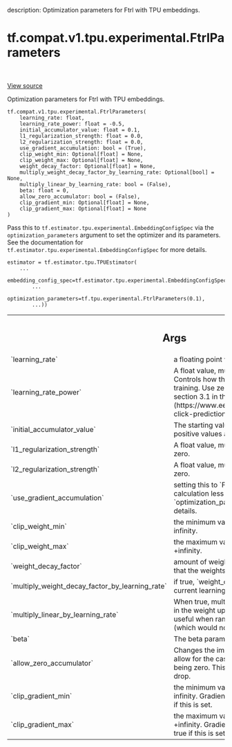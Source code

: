 description: Optimization parameters for Ftrl with TPU embeddings.

<div itemscope itemtype="http://developers.google.com/ReferenceObject">
<meta itemprop="name" content="tf.compat.v1.tpu.experimental.FtrlParameters" />
<meta itemprop="path" content="Stable" />
<meta itemprop="property" content="__init__"/>
</div>

# tf.compat.v1.tpu.experimental.FtrlParameters

<!-- Insert buttons and diff -->

<table class="tfo-notebook-buttons tfo-api nocontent" align="left">

</table>

<a target="_blank" href="/code/stable/tensorflow/python/tpu/tpu_embedding.py">View source</a>



Optimization parameters for Ftrl with TPU embeddings.

<pre class="devsite-click-to-copy prettyprint lang-py tfo-signature-link">
<code>tf.compat.v1.tpu.experimental.FtrlParameters(
    learning_rate: float,
    learning_rate_power: float = -0.5,
    initial_accumulator_value: float = 0.1,
    l1_regularization_strength: float = 0.0,
    l2_regularization_strength: float = 0.0,
    use_gradient_accumulation: bool = (True),
    clip_weight_min: Optional[float] = None,
    clip_weight_max: Optional[float] = None,
    weight_decay_factor: Optional[float] = None,
    multiply_weight_decay_factor_by_learning_rate: Optional[bool] = None,
    multiply_linear_by_learning_rate: bool = (False),
    beta: float = 0,
    allow_zero_accumulator: bool = (False),
    clip_gradient_min: Optional[float] = None,
    clip_gradient_max: Optional[float] = None
)
</code></pre>



<!-- Placeholder for "Used in" -->

Pass this to `tf.estimator.tpu.experimental.EmbeddingConfigSpec` via the
`optimization_parameters` argument to set the optimizer and its parameters.
See the documentation for `tf.estimator.tpu.experimental.EmbeddingConfigSpec`
for more details.

```
estimator = tf.estimator.tpu.TPUEstimator(
    ...
    embedding_config_spec=tf.estimator.tpu.experimental.EmbeddingConfigSpec(
        ...
        optimization_parameters=tf.tpu.experimental.FtrlParameters(0.1),
        ...))
```

<!-- Tabular view -->
 <table class="responsive fixed orange">
<colgroup><col width="214px"><col></colgroup>
<tr><th colspan="2"><h2 class="add-link">Args</h2></th></tr>

<tr>
<td>
`learning_rate`
</td>
<td>
a floating point value. The learning rate.
</td>
</tr><tr>
<td>
`learning_rate_power`
</td>
<td>
A float value, must be less or equal to zero.
Controls how the learning rate decreases during training. Use zero for a
fixed learning rate. See section 3.1 in the
[paper](https://www.eecs.tufts.edu/~dsculley/papers/ad-click-prediction.pdf).
</td>
</tr><tr>
<td>
`initial_accumulator_value`
</td>
<td>
The starting value for accumulators. Only zero
or positive values are allowed.
</td>
</tr><tr>
<td>
`l1_regularization_strength`
</td>
<td>
A float value, must be greater than or equal
to zero.
</td>
</tr><tr>
<td>
`l2_regularization_strength`
</td>
<td>
A float value, must be greater than or equal
to zero.
</td>
</tr><tr>
<td>
`use_gradient_accumulation`
</td>
<td>
setting this to `False` makes embedding
gradients calculation less accurate but faster. Please see
`optimization_parameters.proto` for details. for details.
</td>
</tr><tr>
<td>
`clip_weight_min`
</td>
<td>
the minimum value to clip by; None means -infinity.
</td>
</tr><tr>
<td>
`clip_weight_max`
</td>
<td>
the maximum value to clip by; None means +infinity.
</td>
</tr><tr>
<td>
`weight_decay_factor`
</td>
<td>
amount of weight decay to apply; None means that the
weights are not decayed.
</td>
</tr><tr>
<td>
`multiply_weight_decay_factor_by_learning_rate`
</td>
<td>
if true,
`weight_decay_factor` is multiplied by the current learning rate.
</td>
</tr><tr>
<td>
`multiply_linear_by_learning_rate`
</td>
<td>
When true, multiplies the usages of the
linear slot in the weight update by the learning rate. This is useful
when ramping up learning rate from 0 (which would normally produce
NaNs).
</td>
</tr><tr>
<td>
`beta`
</td>
<td>
The beta parameter for FTRL.
</td>
</tr><tr>
<td>
`allow_zero_accumulator`
</td>
<td>
Changes the implementation of the square root to
allow for the case of initial_accumulator_value being zero. This will
cause a slight performance drop.
</td>
</tr><tr>
<td>
`clip_gradient_min`
</td>
<td>
the minimum value to clip by; None means -infinity.
Gradient accumulation must be set to true if this is set.
</td>
</tr><tr>
<td>
`clip_gradient_max`
</td>
<td>
the maximum value to clip by; None means +infinity.
Gradient accumulation must be set to true if this is set.
</td>
</tr>
</table>



